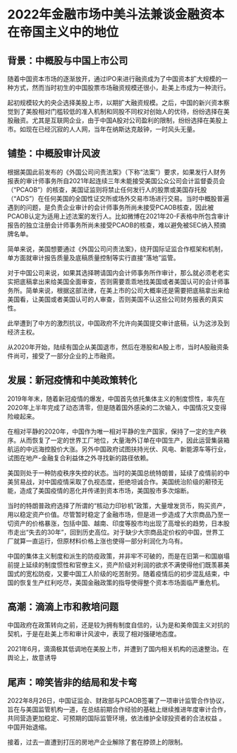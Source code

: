 # 2022年金融市场中美斗法兼谈金融资本在帝国主义中的地位

## 背景：中概股与中国上市公司

随着中国资本市场的逐渐放开，通过IPO来进行融资成为了中国资本扩大规模的一种方式，然而当时初生的中国股票市场融资规模还很小，赴美上市成为一种流行。

起初规模较大的央企选择美股上市，以期扩大融资规模。之后，中国的新兴资本察觉到了美股相对门槛较低的准入机制和同股不同权对创始人的优待，纷纷选择在美股融资。尤其是互联网企业，由于中国A股对公司盈利的限制，纷纷选择在美股上市。如现在已经沉寂的人人网，当年在纳斯达克敲钟，一时风头无量。

## 铺垫：中概股审计风波

根据美国此前发布的《外国公司问责法案》（下称“法案”）要求，如果发行人财务报表的审计师事务所自2021年起连续三年未能接受美国公众公司会计监督委员会（“PCAOB”）的核查，美国证监则将禁止任何发行人的股票或美国存托股（“ADS”）在任何美国的全国性证交所或场外交易市场进行交易。当时中概股普遍遇到的问题，是负责企业审计的会计师事务所尚未接受PCAOB核查，因此被PCAOB认定为适用上述法案的发行人。比如微博在2021年20-F表格中所包含审计报告的独立注册会计师事务所尚未接受PCAOB的核查，难以避免被SEC纳入预摘牌名单。

简单来说，美国想要通过《外国公司问责法案》，绕开国际证监合作框架和机制，单方面就审计报告质量及底稿质量控制等实行直接“落地”监管。

对于中国公司来说，如果其选择聘请国内会计师事务所作审计，那么就必须老老实实把底稿拿出来给美国全面审查，否则需要乖乖地找美国或者美国认可的会计师事务所。简单来说，根据这部法律，在美上市的公司大概率还是需要把底稿拿出来给美国看，让美国或者美国认可的人审查，否则美国不认这些公司财务报表的真实性。

此举遭到了中方的激烈抗议，中国政府不允许向美国提交审计底稿，认为这涉及到经济主权。

从2020年开始，陆续有国企从美国退市，然后在港股和A股上市，当时A股融资条件尚可，接受了一部分企业的上市融资。

## 发展：新冠疫情和中美政策转化

2019年年末，随着新冠疫情的爆发，中国首先依托集体主义的制度惯性，率先在2020年上半年完成了动态清零，但是随着国外感染的二次输入，中国情况又变得险峻起来。

在相对平静的2020年，中国作为唯一相对平静的生产国家，保持了一定的生产秩序。从而恢复了一定的世界工厂地位，大量海外订单在中国生产，因此运营集装箱航运的中远海控股价大涨。另外中国政府试图扶持光伏、风电、新能源车等行业，试图在地产-金融复合利益体之外寻找新的路径依赖。

美国则处于一种防疫秩序失控的状态。当时的美国总统特朗普，延续了疫情前的中美贸易战，对中国疫情采取了仇视态度，拒绝坦诚合作。美国统治阶级的颟顸无能，造成了美国疫情的恶化并传递到资本市场，美国股市多次熔断。

当时的特朗普政府选择了所谓的“核动力印钞机”政策，大量增发货币，购买资产，用以稳定资产价值。尽管暂时稳定了金融市场，但是进一步造成了大宗商品乃至一切资产的价格暴涨，包括中国、越南、印度等股市均出现了高增长的趋势，日本股市走出“失去的30年”，回到历史高位。对于缺少大宗商品定价权的中国，世界工厂就算一直运行，但原材料价格上涨也使得一部分利润化为乌有。

中国的集体主义制度和派生的防疫政策，并非牢不可破的，而是在旧第一和国崩塌前提上延续的制度惯性和官僚主义，资产阶级对利润的欲求不满使得他们既羡慕美国式的宽松防疫，又要中国工人阶级的吃苦耐劳。随着疫情后的初步混乱结束，中国的恢复生产红利吃尽，美国金融政策的指导使得整个资本市场面临严重危机。

## 高潮：滴滴上市和教培问题

中国政府在政策转向之前，还是较为拥有制度自信的，认为是和美帝国主义对抗的契机，于是在赴美上市和审计风波中，表现了相对强硬地态度。

2021年6月，滴滴极其低调地在美股上市，并遭到了国内相关机构的迅速整治。在舆论上，故意诱导

## 尾声：啼笑皆非的结局和发卡弯

2022年8月26日，中国证监会、财政部与PCAOB签署了一项审计监管合作协议，旨在与美国监管机构一道，在总结前期合作经验的基础上继续推进年度审计合作， 共同营造更加稳定、可预期的国际监管环境，依法维护全球投资者的合法权益 。中国开始退缩。

接着，过去一直遭到打压的房地产企业解除了套在脖颈上的限制。
